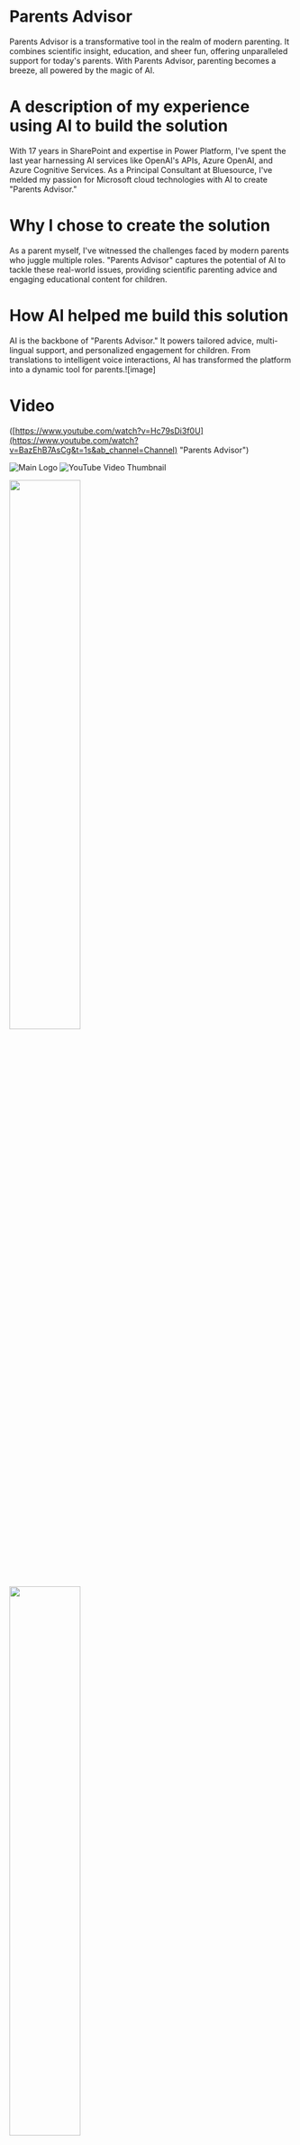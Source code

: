 # Parents Advisor

Parents Advisor is a transformative tool in the realm of modern parenting. It combines scientific insight, education, and sheer fun, offering unparalleled support for today's parents. With Parents Advisor, parenting becomes a breeze, all powered by the magic of AI.


# A description of my experience using AI to build the solution
With 17 years in SharePoint and expertise in Power Platform, I've spent the last year harnessing AI services like OpenAI's APIs, Azure OpenAI, and Azure Cognitive Services. As a Principal Consultant at Bluesource, I've melded my passion for Microsoft cloud technologies with AI to create "Parents Advisor."

# Why I chose to create the solution
As a parent myself, I've witnessed the challenges faced by modern parents who juggle multiple roles. "Parents Advisor" captures the potential of AI to tackle these real-world issues, providing scientific parenting advice and engaging educational content for children.

# How AI helped me build this solution
AI is the backbone of "Parents Advisor." It powers tailored advice, multi-lingual support, and personalized engagement for children. From translations to intelligent voice interactions, AI has transformed the platform into a dynamic tool for parents.![image]


# Video
([https://www.youtube.com/watch?v=Hc79sDi3f0U](https://www.youtube.com/watch?v=BazEhB7AsCg&t=1s&ab_channel=Channel) "Parents Advisor")

![Main Logo](https://github.com/Richardsprofile/ParentsAdvisor/assets/29499611/95ad39b4-ce5a-4454-9366-1ab45d5d3fe8)
![YouTube Video Thumbnail](https://github.com/Richardsprofile/ParentsAdvisor/assets/29499611/b7d4389b-e98e-4c8a-972e-c95c3cd6e204)

[<img src="https://github.com/Richardsprofile/ParentsAdvisor/assets/29499611/b7d4389b-e98e-4c8a-972e-c95c3cd6e204" width="50%">](https://www.youtube.com/watch?v=BazEhB7AsCg&t=1s&ab_channel=Channel "Parents Advisor")

<a src="https://www.youtube.com/watch?v=BazEhB7AsCg&t=1s&ab_channel=Channel" Title="Introducing Parents Advisor">
<img src="https://github.com/Richardsprofile/ParentsAdvisor/assets/29499611/b7d4389b-e98e-4c8a-972e-c95c3cd6e204" width="50%">
</a>
